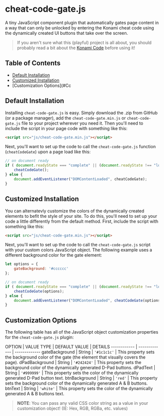 # cheat-code-gate.js

A tiny JavaScript component plugin that automatically gates page content in a way that can only be unlocked by entering the Konami cheat code using the dynamically created UI buttons that take over the screen.

> If you aren't sure what this (playful) project is all about, you should probably read a bit about the [Konami Code](https://en.wikipedia.org/wiki/Konami_Code) before using it!

## Table of Contents
 * [Default Installation](#default-installation)
 * [Customized Installation](#customized-installation)
 * [Customization Options](#Cc
## Default Installation

Installing `cheat-code-gate.js` is easy. Simply download the .zip from GitHub (or a package manager), add the `cheat-code-gate.min.js` or `cheat-code-gate.js` file to your project wherever you need it. Then you'll need to include the script in your page code with something like this:

```html
<script src="js/cheat-code-gate.min.js"></script>
```

Next, you'll want to set up the code to call the `cheat-code-gate.js` function (`cheatCodeGate`) upon a page load like this:

```javascript
// on document ready
if ( document.readyState === "complete" || (document.readyState !== "loading" && !document.documentElement.doScroll) ) {
    cheatCodeGate();
} else {
    document.addEventListener("DOMContentLoaded", cheatCodeGate);
}
```

## Customized Installation

You can alternatevly customize the colors of the dynamically created elements to befit the style of your site. To do this, you'll need to set up your code a little differently from the default method. First, include the script with something like this:

```html
<script src="js/cheat-code-gate.min.js"></script>
```

Next, you'll want to set up the code to call the `cheat-code-gate.js` script with your custom colors JavaScript object. The following example uses a different background color for the gate element:

```javascript
let options = {
    gateBackground: '#cccccc'
};

// on document ready
if ( document.readyState === "complete" || (document.readyState !== "loading" && !document.documentElement.doScroll) ) {
    cheatCodeGate(options);
} else {
    document.addEventListener("DOMContentLoaded", cheatCodeGate(options));
}
```

## Customization Options
The following table has all of the JavaScript object customization properties for the `cheat-code-gate.js` plugin:

OPTION | VALUE TYPE | DEFAULT VALUE | DETAILS
------------ | ------------- | -------------
gateBackground | String | `'#1c1c1c'` | This property sets the background color of the gate (the element that visually covers the page).
dPadBackground | String | `'#242424'` | This property sets the background color of the dynamically generated D-Pad buttons.
dPadText | String | `'#999999'` | This property sets the color of the dynamically generated D-Pad button text.
btnBackground | String | `'red'` | This property sets the background color of the dynamically generated A & B buttons.
btnText | String | `'white'` | This property sets the color of the dynamically generated A & B buttons text.

> **NOTE**: You can pass any valid CSS color string as a value in your customization object! (IE: Hex, RGB, RGBa, etc. values)
